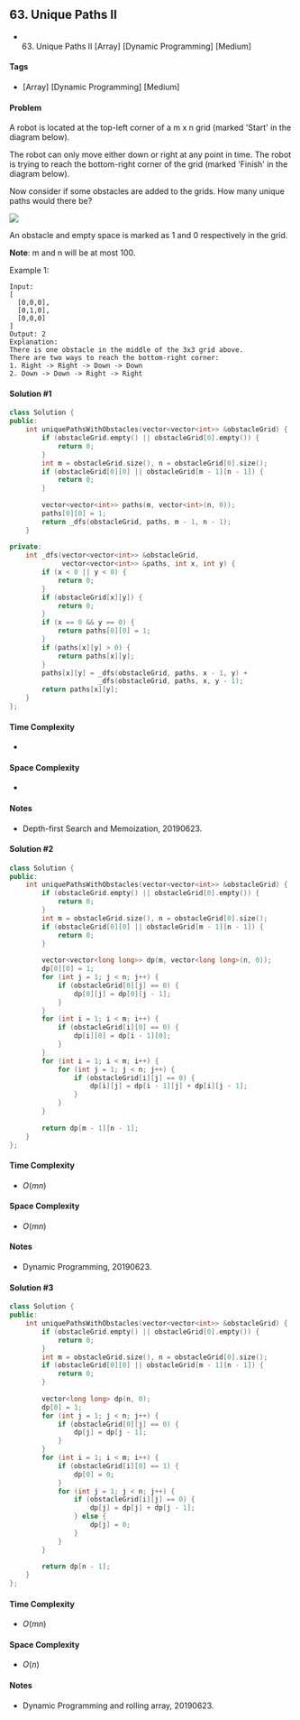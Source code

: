 ## 63. Unique Paths II
- 63. Unique Paths II [Array] [Dynamic Programming] [Medium]

#### Tags
- [Array] [Dynamic Programming] [Medium]

#### Problem
A robot is located at the top-left corner of a m x n grid (marked 'Start' in the diagram below).

The robot can only move either down or right at any point in time. The robot is trying to reach the bottom-right corner of the grid (marked 'Finish' in the diagram below).

Now consider if some obstacles are added to the grids. How many unique paths would there be?

![](https://assets.leetcode.com/uploads/2018/10/22/robot_maze.png)

An obstacle and empty space is marked as 1 and 0 respectively in the grid.

**Note**: m and n will be at most 100.

Example 1:

    Input:
    [
      [0,0,0],
      [0,1,0],
      [0,0,0]
    ]
    Output: 2
    Explanation:
    There is one obstacle in the middle of the 3x3 grid above.
    There are two ways to reach the bottom-right corner:
    1. Right -> Right -> Down -> Down
    2. Down -> Down -> Right -> Right

#### Solution #1
``` C++
class Solution {
public:
    int uniquePathsWithObstacles(vector<vector<int>> &obstacleGrid) {
        if (obstacleGrid.empty() || obstacleGrid[0].empty()) {
            return 0;
        }
        int m = obstacleGrid.size(), n = obstacleGrid[0].size();
        if (obstacleGrid[0][0] || obstacleGrid[m - 1][n - 1]) {
            return 0;
        }
        
        vector<vector<int>> paths(m, vector<int>(n, 0));
        paths[0][0] = 1;
        return _dfs(obstacleGrid, paths, m - 1, n - 1);
    }
    
private:
    int _dfs(vector<vector<int>> &obstacleGrid, 
             vector<vector<int>> &paths, int x, int y) {
        if (x < 0 || y < 0) {
            return 0;
        }
        if (obstacleGrid[x][y]) {
            return 0;
        }
        if (x == 0 && y == 0) {
            return paths[0][0] = 1;
        }
        if (paths[x][y] > 0) {
            return paths[x][y];
        }
        paths[x][y] = _dfs(obstacleGrid, paths, x - 1, y) + 
                      _dfs(obstacleGrid, paths, x, y - 1);
        return paths[x][y];
    }
};
```

#### Time Complexity
- 

#### Space Complexity
- 

#### Notes
- Depth-first Search and Memoization, 20190623.

#### Solution #2
``` C++
class Solution {
public:
    int uniquePathsWithObstacles(vector<vector<int>> &obstacleGrid) {
        if (obstacleGrid.empty() || obstacleGrid[0].empty()) {
            return 0;
        }
        int m = obstacleGrid.size(), n = obstacleGrid[0].size();
        if (obstacleGrid[0][0] || obstacleGrid[m - 1][n - 1]) {
            return 0;
        }
        
        vector<vector<long long>> dp(m, vector<long long>(n, 0));
        dp[0][0] = 1;
        for (int j = 1; j < n; j++) {
            if (obstacleGrid[0][j] == 0) {
                dp[0][j] = dp[0][j - 1];
            }
        }
        for (int i = 1; i < m; i++) {
            if (obstacleGrid[i][0] == 0) {
                dp[i][0] = dp[i - 1][0];
            }
        }
        for (int i = 1; i < m; i++) {
            for (int j = 1; j < n; j++) {
                if (obstacleGrid[i][j] == 0) {
                    dp[i][j] = dp[i - 1][j] + dp[i][j - 1];
                }
            }
        }
        
        return dp[m - 1][n - 1];
    }
};
```

#### Time Complexity
- $O(mn)$

#### Space Complexity
- $O(mn)$

#### Notes
- Dynamic Programming, 20190623.

#### Solution #3
``` C++
class Solution {
public:
    int uniquePathsWithObstacles(vector<vector<int>> &obstacleGrid) {
        if (obstacleGrid.empty() || obstacleGrid[0].empty()) {
            return 0;
        }
        int m = obstacleGrid.size(), n = obstacleGrid[0].size();
        if (obstacleGrid[0][0] || obstacleGrid[m - 1][n - 1]) {
            return 0;
        }
        
        vector<long long> dp(n, 0);
        dp[0] = 1;
        for (int j = 1; j < n; j++) {
            if (obstacleGrid[0][j] == 0) {
                dp[j] = dp[j - 1];
            }
        }
        for (int i = 1; i < m; i++) {
            if (obstacleGrid[i][0] == 1) {
                dp[0] = 0;
            }
            for (int j = 1; j < n; j++) {
                if (obstacleGrid[i][j] == 0) {
                    dp[j] = dp[j] + dp[j - 1];
                } else {
                    dp[j] = 0;
                }
            }
        }
        
        return dp[n - 1];
    }
};
```

#### Time Complexity
- $O(mn)$

#### Space Complexity
- $O(n)$

#### Notes
- Dynamic Programming and rolling array, 20190623.
